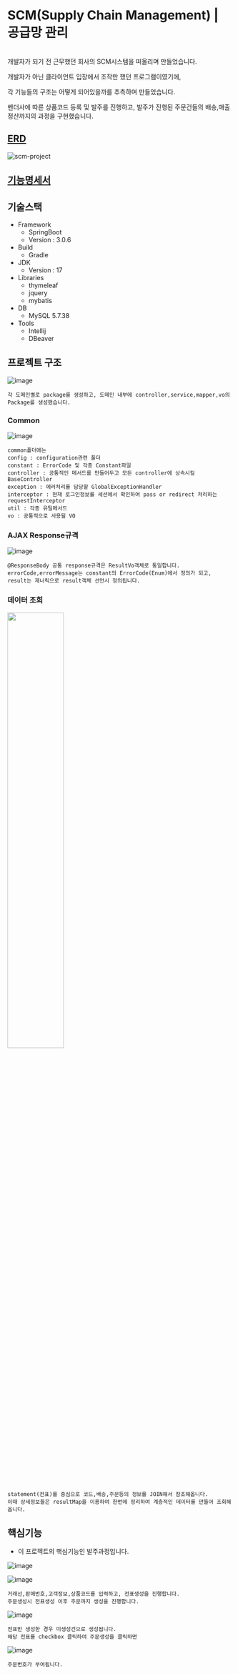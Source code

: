 # SCM(Supply Chain Management) | 공급망 관리
<br/>
개발자가 되기 전 근무했던 회사의 SCM시스템을 떠올리며 만들었습니다.

개발자가 아닌 클라이언트 입장에서 조작만 했던 프로그램이였기에,

각 기능들의 구조는 어떻게 되어있을까를 추측하며 만들었습니다.

벤더사에 따른 상품코드 등록 및 발주를 진행하고, 발주가 진행된 주문건들의 배송,매출정산까지의 과정을 구현했습니다.

## [ERD](https://www.erdcloud.com/d/yZ24nJ6Jv2iX64RMH)
![scm-project](https://github.com/lsk920110/scm-project-public/assets/97416341/c2c1c2e2-b9ff-4e55-a34a-c7650439eadf)


## [기능명세서](https://spot-yumberry-23f.notion.site/1939034b339c4e81b5ec057d01e1b464?pvs=4)


## 기술스택
 
- Framework
  - SpringBoot
  - Version : 3.0.6
- Build
  - Gradle
- JDK
  - Version : 17
- Libraries
  - thymeleaf
  - jquery
  - mybatis
- DB
  - MySQL 5.7.38
- Tools
  - Intellij
  - DBeaver
 
 ## 프로젝트 구조
 ![image](https://github.com/lsk920110/scm-project-public/assets/97416341/0c15adff-8d09-4a72-ab5d-60304783c6d9)
```
각 도메인별로 package를 생성하고, 도메인 내부에 controller,service,mapper,vo의 Package를 생성했습니다.
```

### Common

![image](https://github.com/lsk920110/scm-project-public/assets/97416341/8bb883b2-b193-4706-8a15-e1d0c23bc538)
```
common폴더에는
config : configuration관련 폴더
constant : ErrorCode 및 각종 Constant파일
controller : 공통적인 메서드를 만들어두고 모든 controller에 상속시킬 BaseController
exception : 에러처리를 담당할 GlobalExceptionHandler
interceptor : 현재 로그인정보를 세션에서 확인하여 pass or redirect 처리하는 requestInterceptor
util : 각종 유틸메서드
vo : 공통적으로 사용될 VO
```

### AJAX Response규격

![image](https://github.com/lsk920110/scm-project-public/assets/97416341/8f25f52c-dad1-47c2-9a79-d5faf97d0823)
```
@ResponseBody 공통 response규격은 ResultVo객체로 통일합니다.
errorCode,errorMessage는 constant의 ErrorCode(Enum)에서 정의가 되고,
result는 제너릭으로 result객체 선언시 정의됩니다.
```

### 데이터 조회

<img width="50%" src="https://github.com/lsk920110/scm-project-public/assets/97416341/2b18f001-4584-4400-8e4e-43ed54b1b4e9"/>

```
statement(전표)를 중심으로 코드,배송,주문등의 정보를 JOIN해서 참조해옵니다.
이때 상세정보들은 resultMap을 이용하여 한번에 정리하여 계층적인 데이터를 만들어 조회해옵니다.
```



## 핵심기능
- 이 프로젝트의 핵심기능인 발주과정입니다.

![image](https://github.com/lsk920110/scm-project-public/assets/97416341/38f74ac5-7150-40ae-9879-82de572342e2)

![image](https://github.com/lsk920110/scm-project-public/assets/97416341/3d6e62f6-73be-40ed-ab6d-af45a8962171)


```
거래선,판매번호,고객정보,상품코드를 입력하고, 전표생성을 진행합니다.
주문생성시 전표생성 이후 주문까지 생성을 진행합니다.
```

![image](https://github.com/lsk920110/scm-project-public/assets/97416341/e741ec00-a2f9-4163-8a3c-4ea615893686)

```
전표만 생성한 경우 미생성건으로 생성됩니다.
해당 전표를 checkbox 클릭하여 주문생성을 클릭하면
```
![image](https://github.com/lsk920110/scm-project-public/assets/97416341/f3b6e44c-fe52-41ff-87bb-e9a5d645c97c)
```
주문번호가 부여됩니다.
```



